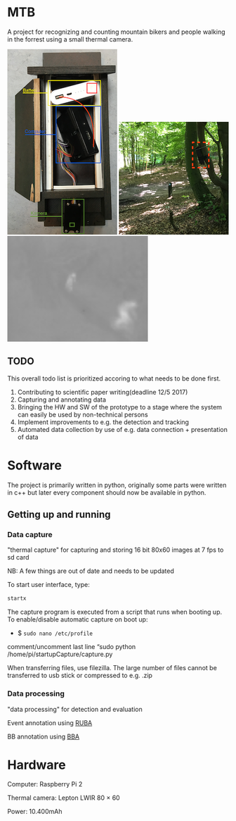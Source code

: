 # MTB
A project for recognizing and counting mountain bikers and people walking in the forrest using a small thermal camera.

![box_content](data/examples/box.png "Content of bird box") ![setup_example](data/examples/marked_box.png "Bird box placed in tree with view of path") ![output_example](data/examples/Intensity2.png "Example of a captured thermal image(mapped to fit 8bit)")  

## TODO
This overall todo list is prioritized accoring to what needs to be done first.
1) Contributing to scientific paper writing(deadline 12/5 2017)
2) Capturing and annotating data
3) Bringing the HW and SW of the prototype to a stage where the system can easily be used by non-technical persons
4) Implement improvements to e.g. the detection and tracking
5) Automated data collection by use of e.g. data connection + presentation of data


# Software
The project is primarily written in python, originally some parts were written in c++ but later every component should now be available in python.

## Getting up and running

### Data capture
"thermal capture" for capturing and storing 16 bit 80x60 images at 7 fps to sd card

NB: A few things are out of date and needs to be updated

To start user interface, type:
```bash
startx
```

The capture program is executed from a script that runs when booting up. To enable/disable automatic capture on boot up:

- $ `sudo nano /etc/profile`

comment/uncomment last line “sudo python /home/pi/startupCapture/capture.py

When transferring files, use filezilla. The large number of files cannot be transferred to usb stick or compressed to e.g. .zip

### Data processing

"data processing" for detection and evaluation

Event annotation using [RUBA](https://bitbucket.org/aauvap/ruba/downloads/)

BB annotation using [BBA](https://bitbucket.org/aauvap/bounding-box-annotator/downloads/)


# Hardware
Computer: Raspberry Pi 2

Thermal camera: Lepton LWIR 80 × 60

Power: 10.400mAh
